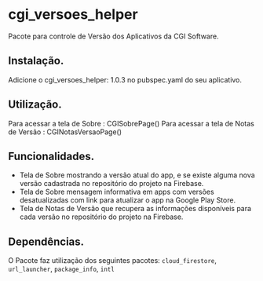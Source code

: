 # cgi_versoes_helper

Pacote para controle de Versão dos Aplicativos da CGI Software.

## Instalação.

Adicione o cgi_versoes_helper: 1.0.3 no pubspec.yaml do seu aplicativo.

## Utilização.

Para acessar a tela de Sobre : CGISobrePage()
Para acessar a tela de Notas de Versão : CGINotasVersaoPage()

## Funcionalidades.
* Tela de Sobre mostrando a versão atual do app, e se existe alguma nova versão cadastrada no repositório do projeto na Firebase.
* Tela de Sobre mensagem informativa em apps com versões desatualizadas com link para atualizar o app na Google Play Store.
* Tela de Notas de Versão que recupera as informações disponíveis para cada versão no repositório do projeto na Firebase.

## Dependências.
O Pacote faz utilização dos seguintes pacotes: `cloud_firestore`, `url_launcher`, `package_info`, `intl`